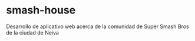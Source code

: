 # smash-house
Desarrollo de aplicativo web acerca de la comunidad de Super Smash Bros de la ciudad de Neiva
